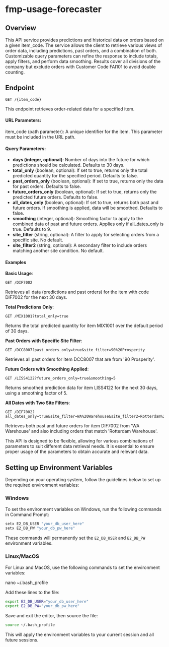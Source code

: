 # fmp-usage-forecaster

## Overview
This API service provides predictions and historical data on orders based on a given item_code. The service allows the client to retrieve various views of order data, including predictions, past orders, and a combination of both. Customizable query parameters can refine the response to include totals, apply filters, and perform data smoothing. Results cover all divisions of the company but exclude orders with Customer Code FAI101 to avoid double counting.

## Endpoint
```
GET /{item_code}
```

This endpoint retrieves order-related data for a specified item.

#### URL Parameters:
item_code (path parameter): A unique identifier for the item. This parameter must be included in the URL path.
#### Query Parameters:
- __days (integer, optional)__: Number of days into the future for which predictions should be calculated. Defaults to 30 days.
- __total_only__ (boolean, optional): If set to true, returns only the total predicted quantity for the specified period. Defaults to false.
- __past_orders_only__ (boolean, optional): If set to true, returns only the data for past orders. Defaults to false.
- __future_orders_only__ (boolean, optional): If set to true, returns only the predicted future orders. Defaults to false.
- __all_dates_only__ (boolean, optional): If set to true, returns both past and future orders. If smoothing is applied, data will be smoothed. Defaults to false.
- __smoothing__ (integer, optional): Smoothing factor to apply to the combined data of past and future orders. Applies only if all_dates_only is true. Defaults to 9.
- __site_filter__ (string, optional): A filter to apply for selecting orders from a specific site. No default.
- __site_filter2__ (string, optional): A secondary filter to include orders matching another site condition. No default.

#### Examples
__Basic Usage__:
```
GET /DIF7002
```
Retrieves all data (predictions and past orders) for the item with code DIF7002 for the next 30 days.

__Total Predictions Only__:
```
GET /MIX1001?total_only=true
```
Returns the total predicted quantity for item MIX1001 over the default period of 30 days.

__Past Orders with Specific Site Filter__:
```
GET /DCC8007?past_orders_only=true&site_filter=90%20Prosperity
```
Retrieves all past orders for item DCC8007 that are from '90 Prosperity'.

__Future Orders with Smoothing Applied__:
```
GET /LISS4122?future_orders_only=true&smoothing=5
```
Returns smoothed prediction data for item LISS4122 for the next 30 days, using a smoothing factor of 5.

__All Dates with Two Site Filters__:
```
GET /DIF7002?all_dates_only=true&site_filter=WA%20Warehouse&site_filter2=Rotterdam%20Warehouse
```
Retrieves both past and future orders for item DIF7002 from 'WA Warehouse' and also including orders that match 'Rotterdam Warehouse'.

This API is designed to be flexible, allowing for various combinations of parameters to suit different data retrieval needs. It is essential to ensure proper usage of the parameters to obtain accurate and relevant data.

## Setting up Environment Variables

Depending on your operating system, follow the guidelines below to set up the required environment variables:

### Windows

To set the environment variables on Windows, run the following commands in Command Prompt:

```cmd
setx E2_DB_USER "your_db_user_here"
setx E2_DB_PW "your_db_pw_here"
```

These commands will permanently set the `E2_DB_USER` and `E2_DB_PW` environment variables.

### Linux/MacOS

For Linux and MacOS, use the following commands to set the environment variables:

nano ~/.bash_profile

Add these lines to the file:

```bash
export E2_DB_USER="your_db_user_here"
export E2_DB_PW="your_db_pw_here"
```

Save and exit the editor, then source the file:

```bash
source ~/.bash_profile
```

This will apply the environment variables to your current session and all future sessions.